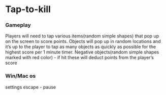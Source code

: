# Tap-to-kill

### Gameplay

Players will need to tap various items(random simple shapes) that pop up on the screen to score points.
Objects will pop up in random locations and it’s up to the player to tap as many objects as quickly as possible for the
highest score per 1 minute timer. Negative objects(random simple shapes marked with red color) - if hit these will
deduct points from the player’s score


### Win/Mac os

settings
escape - pause
